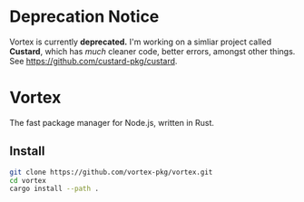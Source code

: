 # Deprecation Notice
Vortex is currently **deprecated.** I'm working on a simliar project called **Custard**, which has _much_ cleaner code, better errors, amongst other things.
See https://github.com/custard-pkg/custard.
# Vortex
The fast package manager for Node.js, written in Rust.

## Install
```sh
git clone https://github.com/vortex-pkg/vortex.git
cd vortex
cargo install --path .
```
